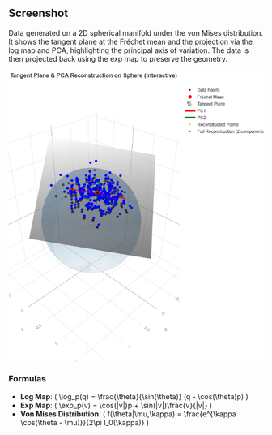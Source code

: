 ## Screenshot

Data generated on a 2D spherical manifold under the von Mises distribution. It shows the tangent plane at the Fréchet mean and the projection via the log map and PCA, highlighting the principal axis of variation. The data is then projected back using the exp map to preserve the geometry.

![Spherical Data with Tangent Plane and PCA](assets/tangent.png)

### Formulas

- **Log Map**: \( \log_p(q) = \frac{\theta}{\sin(\theta)} (q - \cos(\theta)p) \)
- **Exp Map**: \( \exp_p(v) = \cos(\|v\|)p + \sin(\|v\|)\frac{v}{\|v\|} \)
- **Von Mises Distribution**: \( f(\theta|\mu,\kappa) = \frac{e^{\kappa \cos(\theta - \mu)}}{2\pi I_0(\kappa)} \)

